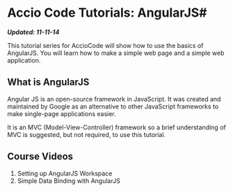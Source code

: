 # Accio Code Tutorials: AngularJS#

***Updated: 11-11-14***

This tutorial series for AccioCode will show how to use the basics of AngularJS. You will learn how to make a simple web page and a simple web application.

## What is AngularJS ##
Angular JS is an open-source framework in JavaScript. It was created and maintained by Google as an alternative to other JavaScript frameworks to make single-page applications easier.

It is an MVC (Model-View-Controller) framework so a brief understanding of MVC is suggested, but not required, to use this tutorial.

## Course Videos ##
1. Setting up AngularJS Workspace
2. Simple Data Binding with AngularJS

